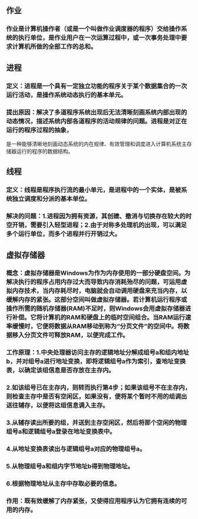 ## 作业
### 作业是计算机操作者（或是一个叫做作业调度器的程序）交给操作系统的执行单位，是作业用户在一次运算过程中，或一次事务处理中要求计算机所做的全部工作的总和。
## 进程
### 定义：进程是一个具有一定独立功能的程序关于某个数据集合的一次运行活动，是操作系统动态执行的基本单元。
### 提出原因：解决了多道程序系统出现后无法清晰刻画系统内部出现的动态情况，描述系统内部各道程序的活动规律的问题。进程是对正在运行的程序过程的抽象，
是一种能够清晰地刻画动态系统的内在规律、有效管理和调度进入计算机系统主存储器运行的程序的数据结构。
## 线程
### 定义：线程是程序执行流的最小单元，是进程中的一个实体，是被系统独立调度和分派的基本单位。
### 解决的问题：1.进程因为拥有资源，其创建、撤消与切换存在较大的时空开销，需要引入轻型进程；2.由于对称多处理机的出现，可以满足多个运行单位，而多个进程并行开销过大。
## 虚拟存储器
### 概念：虚拟存储器是Windows为作为内存使用的一部分硬盘空间。为解决执行的程序占用内存过大而导致内存消耗殆尽的问题，可运用虚拟内存技术，当内存耗尽时，电脑就会自动调用硬盘来充当内存，以缓解内存的紧张。这部分空间叫做虚拟存储器。若计算机运行程序或操作所需的随机存储器(RAM)不足时，则Windows会用虚拟存储器进行补偿。它将计算机的RAM和硬盘上的临时空间组合。当RAM运行速率缓慢时，它便将数据从RAM移动到称为“分页文件”的空间中。将数据移入分页文件可释放RAM，以便完成工作。 
### 工作原理：1.中央处理器访问主存的逻辑地址分解成组号a和组内地址b，并对组号a进行地址变换，即将逻辑组号a作为索引，查地址变换表，以确定该组信息是否存放在主存内。
### 2.如该组号已在主存内，则转而执行第4步；如果该组号不在主存内，则检查主存中是否有空闲区，如果没有，便将某个暂时不用的组调出送往辅存，以便将这组信息调入主存。
### 3.从辅存读出所要的组，并送到主存空闲区，然后将那个空闲的物理组号a和逻辑组号a登录在地址变换表中。
### 4.从地址变换表读出与逻辑组号a对应的物理组号a。
### 5.从物理组号a和组内字节地址b得到物理地址。
### 6.根据物理地址从主存中存取必要的信息。
### 作用：既有效缓解了内存紧张，又使得应用程序认为它拥有连续的可用的内存。
